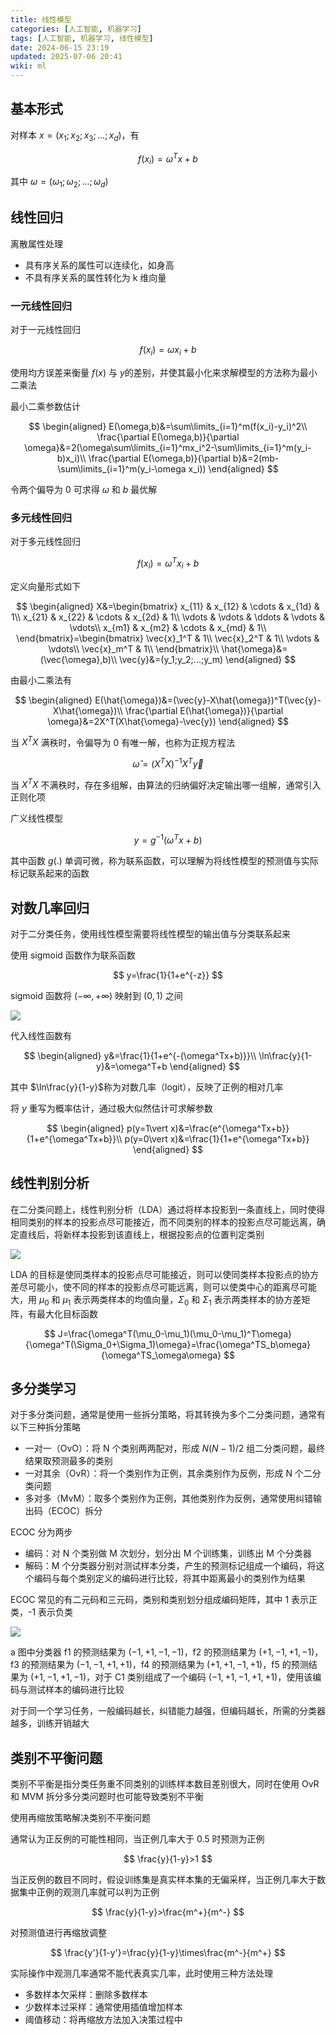 ```yaml
---
title: 线性模型
categories: [人工智能, 机器学习]
tags: [人工智能, 机器学习, 线性模型]
date: 2024-06-15 23:19
updated: 2025-07-06 20:41
wiki: ml
---
```

## 基本形式

对样本 $x=(x_1;x_2;x_3;...;x_d)$，有

$$
f(x_i)=\omega^Tx+b
$$

其中 $\omega=(\omega_1;\omega_2;...;\omega_d)$

## 线性回归

离散属性处理

- 具有序关系的属性可以连续化，如身高
- 不具有序关系的属性转化为 k 维向量

### 一元线性回归

对于一元线性回归

$$
f(x_i)=\omega x_i+b
$$

使用均方误差来衡量 $f(x)$ 与 $y$​的差别，并使其最小化来求解模型的方法称为最小二乘法

最小二乘参数估计

$$
\begin{aligned}
E(\omega,b)&=\sum\limits_{i=1}^m(f(x_i)-y_i)^2\\
\frac{\partial E(\omega,b)}{\partial \omega}&=2(\omega\sum\limits_{i=1}^mx_i^2-\sum\limits_{i=1}^m(y_i-b)x_i)\\
\frac{\partial E(\omega,b)}{\partial b}&=2(mb-\sum\limits_{i=1}^m(y_i-\omega x_i))
\end{aligned}
$$

令两个偏导为 0 可求得 $\omega$ 和 $b$ 最优解

### 多元线性回归

对于多元线性回归

$$
f(x_i)=\omega^T x_i+b
$$

定义向量形式如下

$$
\begin{aligned}
X&=\begin{bmatrix}
x_{11} & x_{12} & \cdots & x_{1d} & 1\\
x_{21} & x_{22} & \cdots & x_{2d} & 1\\
\vdots & \vdots & \ddots & \vdots & \vdots\\
x_{m1} & x_{m2} & \cdots & x_{md} & 1\\
\end{bmatrix}=\begin{bmatrix}
\vec{x}_1^T & 1\\
\vec{x}_2^T & 1\\
\vdots & \vdots\\
\vec{x}_m^T & 1\\
\end{bmatrix}\\
\hat{\omega}&=(\vec{\omega},b)\\
\vec{y}&=(y_1;y_2;...;y_m)
\end{aligned}
$$

由最小二乘法有

$$
\begin{aligned}
E(\hat{\omega})&=(\vec{y}-X\hat{\omega})^T(\vec{y}-X\hat{\omega})\\
\frac{\partial E(\hat{\omega})}{\partial \omega}&=2X^T(X\hat{\omega}-\vec{y})
\end{aligned}
$$

当 $X^TX$ 满秩时，令偏导为 0 有唯一解，也称为正规方程法

$$
\hat\omega=(X^TX)^{-1}X^T\vec y
$$

当 $X^TX$ 不满秩时，存在多组解，由算法的归纳偏好决定输出哪一组解，通常引入正则化项

广义线性模型

$$
y=g^{-1}(\omega^Tx+b)
$$

其中函数 $g(.)$ 单调可微，称为联系函数，可以理解为将线性模型的预测值与实际标记联系起来的函数

## 对数几率回归

对于二分类任务，使用线性模型需要将线性模型的输出值与分类联系起来

使用 sigmoid 函数作为联系函数

$$
y=\frac{1}{1+e^{-z}}
$$

sigmoid 函数将 $(-\infty,+\infty)$ 映射到 $(0,1)$ 之间

![](ml-线性模型-1751805742758.png)

代入线性函数有

$$
\begin{aligned}
y&=\frac{1}{1+e^{-(\omega^Tx+b)}}\\
\ln\frac{y}{1-y}&=\omega^T+b
\end{aligned}
$$

其中 $\ln\frac{y}{1-y}$​称为对数几率（logit），反映了正例的相对几率

将 $y$ 重写为概率估计，通过极大似然估计可求解参数

$$
\begin{aligned}
p(y=1\vert x)&=\frac{e^{\omega^Tx+b}}{1+e^{\omega^Tx+b}}\\
p(y=0\vert x)&=\frac{1}{1+e^{\omega^Tx+b}}
\end{aligned}
$$

## 线性判别分析

在二分类问题上，线性判别分析（LDA）通过将样本投影到一条直线上，同时使得相同类别的样本的投影点尽可能接近，而不同类别的样本的投影点尽可能远离，确定直线后，将新样本投影到该直线上，根据投影点的位置判定类别

![](ml-线性模型-1751805755657.png)

LDA 的目标是使同类样本的投影点尽可能接近，则可以使同类样本投影点的协方差尽可能小，使不同的样本的投影点尽可能远离，则可以使类中心的距离尽可能大，用 $\mu_0$ 和 $\mu_1$ 表示两类样本的均值向量，$\Sigma_0$ 和 $\Sigma_1$ 表示两类样本的协方差矩阵，有最大化目标函数

$$
J=\frac{\omega^T(\mu_0-\mu_1)(\mu_0-\mu_1)^T\omega}{\omega^T(\Sigma_0+\Sigma_1)\omega}=\frac{\omega^TS_b\omega}{\omega^TS_\omega\omega}
$$

## 多分类学习

对于多分类问题，通常是使用一些拆分策略，将其转换为多个二分类问题，通常有以下三种拆分策略

- 一对一（OvO）：将 N 个类别两两配对，形成 $N(N-1)/2$ 组二分类问题，最终结果取预测最多的类别
- 一对其余（OvR）：将一个类别作为正例，其余类别作为反例，形成 N 个二分类问题
- 多对多（MvM）：取多个类别作为正例，其他类别作为反例，通常使用纠错输出码（ECOC）拆分

ECOC 分为两步

- 编码：对 N 个类别做 M 次划分，划分出 M 个训练集，训练出 M 个分类器
- 解码：M 个分类器分别对测试样本分类，产生的预测标记组成一个编码，将这个编码与每个类别定义的编码进行比较，将其中距离最小的类别作为结果

ECOC 常见的有二元码和三元码，类别和类别划分组成编码矩阵，其中 1 表示正类，-1 表示负类

![](ml-线性模型-1751805768086.png)

a 图中分类器 f1 的预测结果为 $(-1,+1,-1,-1)$，f2 的预测结果为 $(+1,-1,+1,-1)$，f3 的预测结果为 $(-1,-1,+1,+1)$，f4 的预测结果为 $(+1,+1,-1,+1)$，f5 的预测结果为 $(+1,-1,+1,-1)$，对于 C1 类别组成了一个编码 $(-1,+1,-1,+1,+1)$，使用该编码与测试样本的编码进行比较

对于同一个学习任务，一般编码越长，纠错能力越强，但编码越长，所需的分类器越多，训练开销越大

## 类别不平衡问题

类别不平衡是指分类任务重不同类别的训练样本数目差别很大，同时在使用 OvR 和 MVM 拆分多分类问题时也可能导致类别不平衡

使用再缩放策略解决类别不平衡问题

通常认为正反例的可能性相同，当正例几率大于 0.5 时预测为正例

$$
\frac{y}{1-y}>1
$$

当正反例的数目不同时，假设训练集是真实样本集的无偏采样，当正例几率大于数据集中正例的观测几率就可以判为正例

$$
\frac{y}{1-y}>\frac{m^+}{m^-}
$$

对预测值进行再缩放调整

$$
\frac{y'}{1-y'}=\frac{y}{1-y}\times\frac{m^-}{m^+}
$$

实际操作中观测几率通常不能代表真实几率，此时使用三种方法处理

- 多数样本欠采样：删除多数样本
- 少数样本过采样：通常使用插值增加样本
- 阈值移动：将再缩放方法加入决策过程中
